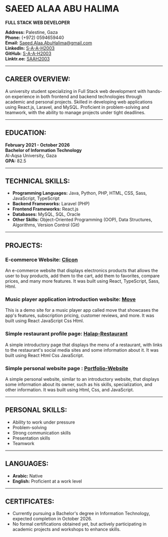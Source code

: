 # SAEED ALAA ABU HALIMA  
**FULL STACK WEB DEVELOPER**

**Address:** Palestine, Gaza  
**Phone:** (+972) 0594659440  
**Email:** Saeed.Alaa.AbuHalima@gmail.com    
**LinkedIn:** [S-A-A-H2003](https://www.linkedin.com/in/s-a-a-h2003)  
**GitHub:** [S-A-A-H2003](https://github.com/S-A-A-H2003)      
**Linktr.ee:** [SAAH2003](https://linktr.ee/SAAH2003)

---

## CAREER OVERVIEW:

A university student specializing in Full Stack web development with hands-on experience in both frontend and backend technologies through academic and personal projects. Skilled in developing web applications using React.js, Laravel, and MySQL. Proficient in problem-solving and teamwork, with the ability to manage projects under tight deadlines.

---

## EDUCATION:

**February 2021 - October 2026**  
**Bachelor of Information Technology**  
Al-Aqsa University, Gaza  
**GPA:** 82.5

---

## TECHNICAL SKILLS:

- **Programming Languages:** Java, Python, PHP, HTML, CSS, Sass, JavaScript, TypeScript  
- **Backend Frameworks:** Laravel (PHP)  
- **Frontend Frameworks:** React.js  
- **Databases:** MySQL, SQL, Oracle  
- **Other Skills:** Object-Oriented Programming (OOP), Data Structures, Algorithms, Version Control (Git)

---

## PROJECTS:

### E-commerce Website: [Clicon](https://github.com/S-A-A-H2003/Clicon)
An e-commerce website that displays electronics products that allows the user to buy products, add them to the cart, add them to favorites, compare prices, and many more features. It was built using React, TypeScript, Sass, Html. 

### Music player application introduction website: [Move](https://github.com/S-A-A-H2003/Move)
This is a demo site for a music player app called move that showcases the app's features, subscription pricing, customer reviews, and more. It was built using React JavaScript Css Html.

### Simple restaurant profile page: [Halap-Restaurant](https://github.com/S-A-A-H2003/Halap-Resturent)
A simple introductory page that displays the menu of a restaurant, with links to the restaurant's social media sites and some information about it. It was built using React Html Css JavaScript. 

### Simple personal website page : [Portfolio-Website](https://github.com/S-A-A-H2003/Portfolio-Website)
A simple personal website, similar to an introductory website, that displays some information about its owner, such as his skills, specialization, and other information. It was built using Html, Css, and JavaScript. 

---

## PERSONAL SKILLS:

- Ability to work under pressure  
- Problem-solving  
- Strong communication skills  
- Presentation skills  
- Teamwork

---

## LANGUAGES:

- **Arabic:** Native  
- **English:** Proficient at a work level

---

## CERTIFICATES:

- Currently pursuing a Bachelor's degree in Information Technology, expected completion in October 2026.  
- No formal certifications obtained yet, but actively participating in academic projects and workshops to enhance skills.
